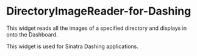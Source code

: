 DirectoryImageReader-for-Dashing
================================

This widget reads all the images of a specified directory and displays in onto the Dashboard.

This widget is used for Sinatra Dashing applications. 
